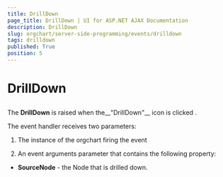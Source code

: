 ```yaml
---
title: DrillDown
page_title: DrillDown | UI for ASP.NET AJAX Documentation
description: DrillDown
slug: orgchart/server-side-programming/events/drilldown
tags: drilldown
published: True
position: 5
---
```


# DrillDown



## 

The __DrillDown__ is raised when the__"DrillDown"__ icon is clicked .

The event handler receives two parameters:

1. The instance of the orgchart firing the event

1. An event arguments parameter that contains the following property:

* __SourceNode__ - the Node that is drilled down.
